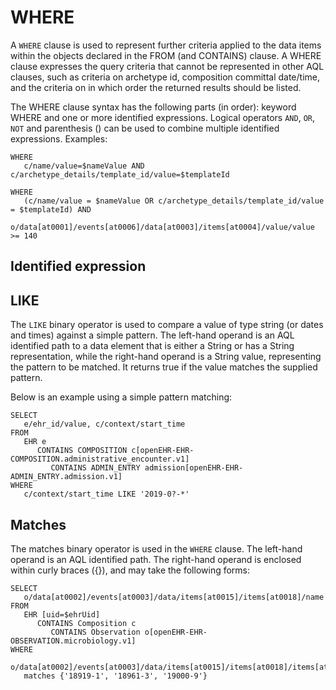 # WHERE

A `WHERE` clause is used to represent further criteria applied to the data items within the objects declared in the FROM (and CONTAINS) clause. A WHERE clause expresses the query criteria that cannot be represented in other AQL clauses, such as criteria on archetype id, composition committal date/time, and the criteria on in which order the returned results should be listed.

The WHERE clause syntax has the following parts (in order): keyword WHERE and one or more identified expressions. Logical operators `AND`, `OR`, `NOT` and parenthesis () can be used to combine multiple identified expressions. Examples:

```
WHERE
   c/name/value=$nameValue AND c/archetype_details/template_id/value=$templateId
```

```
WHERE
   (c/name/value = $nameValue OR c/archetype_details/template_id/value = $templateId) AND
   o/data[at0001]/events[at0006]/data[at0003]/items[at0004]/value/value >= 140
``` 

## Identified expression



## LIKE

The `LIKE` binary operator is used to compare a value of type string (or dates and times) against a simple pattern. The left-hand operand is an AQL identified path to a data element that is either a String or has a String representation, while the right-hand operand is a String value, representing the pattern to be matched. It returns true if the value matches the supplied pattern.

Below is an example using a simple pattern matching:

```
SELECT
   e/ehr_id/value, c/context/start_time
FROM
   EHR e
      CONTAINS COMPOSITION c[openEHR-EHR-COMPOSITION.administrative_encounter.v1]
         CONTAINS ADMIN_ENTRY admission[openEHR-EHR-ADMIN_ENTRY.admission.v1]
WHERE
   c/context/start_time LIKE '2019-0?-*'
```

## Matches

The matches binary operator is used in the `WHERE` clause. The left-hand operand is an AQL identified path. The right-hand operand is enclosed within curly braces ({}), and may take the following forms:

```
SELECT
   o/data[at0002]/events[at0003]/data/items[at0015]/items[at0018]/name
FROM
   EHR [uid=$ehrUid]
      CONTAINS Composition c
         CONTAINS Observation o[openEHR-EHR-OBSERVATION.microbiology.v1]
WHERE
   o/data[at0002]/events[at0003]/data/items[at0015]/items[at0018]/items[at0019]/items[at0021]/name/defining_code/code_string 
   matches {'18919-1', '18961-3', '19000-9'}
```

